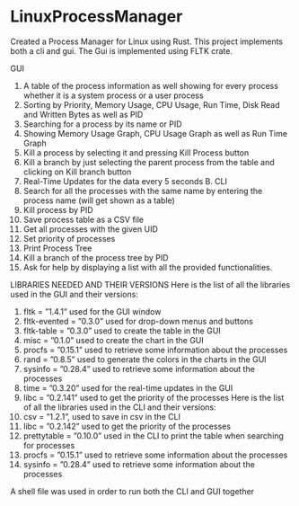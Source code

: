# LinuxProcessManager
Created a Process Manager for Linux using Rust. This project implements both a cli and gui. The Gui is implemented using FLTK crate. 


GUI
1) A table of the process information as well showing for every process whether it is a system process or a user process
2) Sorting by Priority, Memory Usage, CPU Usage, Run Time, Disk Read and Written Bytes as well as PID
3) Searching for a process by its name or PID
4) Showing Memory Usage Graph, CPU Usage Graph as well as Run Time Graph
5) Kill a process by selecting it and pressing Kill Process button
6) Kill a branch by just selecting the parent process from the table and clicking on Kill branch button
7) Real-Time Updates for the data every 5 seconds
B. CLI
1) Search for all the processes with the same name by entering the process name (will get shown as a table)
2) Kill process by PID
3) Save process table as a CSV file
4) Get all processes with the given UID
5) Set priority of processes
6) Print Process Tree
7) Kill a branch of the process tree by PID
8) Ask for help by displaying a list with all the provided functionalities.


LIBRARIES NEEDED AND THEIR VERSIONS
Here is the list of all the libraries used in the GUI and their versions:
1) fltk = ”1.4.1” used for the GUI window
2) fltk-evented = ”0.3.0” used for drop-down menus and buttons
3) fltk-table = ”0.3.0” used to create the table in the GUI
4) misc = ”0.1.0” used to create the chart in the GUI
5) procfs = ”0.15.1” used to retrieve some information about the processes
6) rand = ”0.8.5” used to generate the colors in the charts in the GUI
7) sysinfo = ”0.28.4” used to retrieve some information about the processes
8) time = ”0.3.20” used for the real-time updates in the GUI
9) libc = ”0.2.141” used to get the priority of the processes
Here is the list of all the libraries used in the CLI and their versions:
1) csv = ”1.2.1”, used to save in csv in the CLI
2) libc = ”0.2.142” used to get the priority of the processes
3) prettytable = ”0.10.0” used in the CLI to print the table when searching for processes
4) procfs = ”0.15.1” used to retrieve some information about the processes
5) sysinfo = ”0.28.4” used to retrieve some information about the processes


A shell file was used in order to run both the CLI and GUI together
